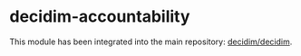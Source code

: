 # decidim-accountability

This module has been integrated into the main repository: [decidim/decidim](https://github.com/decidim/decidim).

